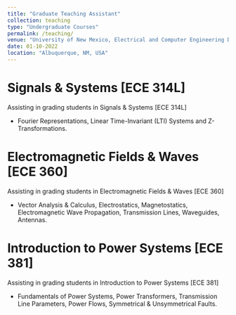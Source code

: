 ```yaml
---
title: "Graduate Teaching Assistant"
collection: teaching
type: "Undergraduate Courses"
permalink: /teaching/
venue: "University of New Mexico, Electrical and Computer Engineering Department"
date: 01-10-2022
location: "Albuquerque, NM, USA"
---
```


Signals & Systems [ECE 314L]
======
Assisting in grading students in Signals & Systems [ECE 314L]
- Fourier Representations, Linear Time-Invariant (LTI) Systems and Z-Transformations.

Electromagnetic Fields & Waves [ECE 360]
======
Assisting in grading students in Electromagnetic Fields & Waves [ECE 360]
- Vector Analysis & Calculus, Electrostatics, Magnetostatics, Electromagnetic Wave Propagation, Transmission Lines, Waveguides, Antennas.

Introduction to Power Systems [ECE 381]
======
Assisting in grading students in Introduction to Power Systems [ECE 381]
- Fundamentals of Power Systems, Power Transformers, Transmission Line Parameters, Power Flows, Symmetrical & Unsymmetrical Faults.
